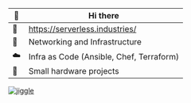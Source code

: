 | 👋 | Hi there |
|--|--|
| 🧾 | https://serverless.industries/  |
| 🚥 | Networking and Infrastructure |
| ☁️ | Infra as Code (Ansible, Chef, Terraform) |
| 🔨 | Small hardware projects |

[![jiggle](https://github.com/perryflynn/mouse-jiggler/raw/master/demo.gif)](https://github.com/perryflynn/mouse-jiggler)

